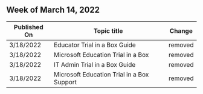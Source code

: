 <!-- This file is generated automatically each week. Changes made to this file will be overwritten.-->



## Week of March 14, 2022


| Published On |Topic title | Change |
|------|------------|--------|
| 3/18/2022 | Educator Trial in a Box Guide | removed |
| 3/18/2022 | Microsoft Education Trial in a Box | removed |
| 3/18/2022 | IT Admin Trial in a Box Guide | removed |
| 3/18/2022 | Microsoft Education Trial in a Box Support | removed |
